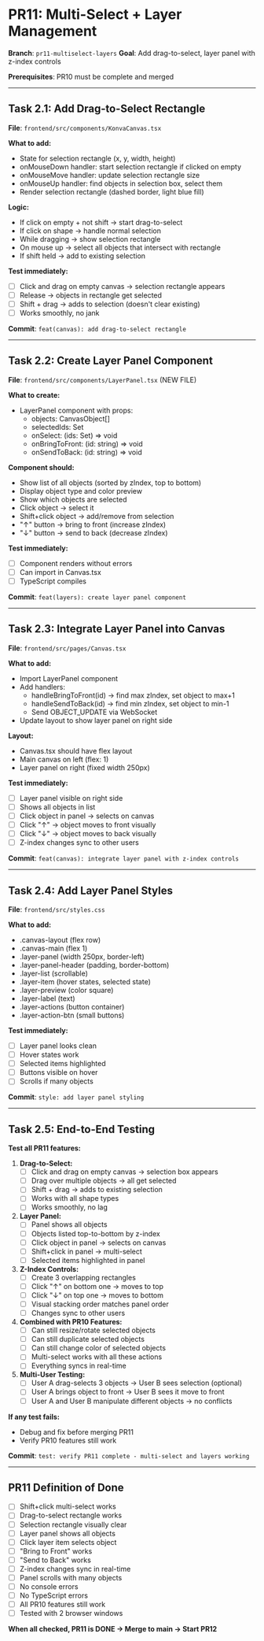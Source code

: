 # PR11: Multi-Select + Layer Management

**Branch**: `pr11-multiselect-layers`
**Goal**: Add drag-to-select, layer panel with z-index controls

**Prerequisites**: PR10 must be complete and merged

---

## Task 2.1: Add Drag-to-Select Rectangle

**File**: `frontend/src/components/KonvaCanvas.tsx`

**What to add:**
- State for selection rectangle (x, y, width, height)
- onMouseDown handler: start selection rectangle if clicked on empty
- onMouseMove handler: update selection rectangle size
- onMouseUp handler: find objects in selection box, select them
- Render selection rectangle (dashed border, light blue fill)

**Logic:**
- If click on empty + not shift → start drag-to-select
- If click on shape → handle normal selection
- While dragging → show selection rectangle
- On mouse up → select all objects that intersect with rectangle
- If shift held → add to existing selection

**Test immediately:**
- [ ] Click and drag on empty canvas → selection rectangle appears
- [ ] Release → objects in rectangle get selected
- [ ] Shift + drag → adds to selection (doesn't clear existing)
- [ ] Works smoothly, no jank

**Commit**: `feat(canvas): add drag-to-select rectangle`

---

## Task 2.2: Create Layer Panel Component

**File**: `frontend/src/components/LayerPanel.tsx` (NEW FILE)

**What to create:**
- LayerPanel component with props:
  - objects: CanvasObject[]
  - selectedIds: Set<string>
  - onSelect: (ids: Set<string>) => void
  - onBringToFront: (id: string) => void
  - onSendToBack: (id: string) => void

**Component should:**
- Show list of all objects (sorted by zIndex, top to bottom)
- Display object type and color preview
- Show which objects are selected
- Click object → select it
- Shift+click object → add/remove from selection
- "↑" button → bring to front (increase zIndex)
- "↓" button → send to back (decrease zIndex)

**Test immediately:**
- [ ] Component renders without errors
- [ ] Can import in Canvas.tsx
- [ ] TypeScript compiles

**Commit**: `feat(layers): create layer panel component`

---

## Task 2.3: Integrate Layer Panel into Canvas

**File**: `frontend/src/pages/Canvas.tsx`

**What to add:**
- Import LayerPanel component
- Add handlers:
  - handleBringToFront(id) → find max zIndex, set object to max+1
  - handleSendToBack(id) → find min zIndex, set object to min-1
  - Send OBJECT_UPDATE via WebSocket
- Update layout to show layer panel on right side

**Layout:**
- Canvas.tsx should have flex layout
- Main canvas on left (flex: 1)
- Layer panel on right (fixed width 250px)

**Test immediately:**
- [ ] Layer panel visible on right side
- [ ] Shows all objects in list
- [ ] Click object in panel → selects on canvas
- [ ] Click "↑" → object moves to front visually
- [ ] Click "↓" → object moves to back visually
- [ ] Z-index changes sync to other users

**Commit**: `feat(canvas): integrate layer panel with z-index controls`

---

## Task 2.4: Add Layer Panel Styles

**File**: `frontend/src/styles.css`

**What to add:**
- .canvas-layout (flex row)
- .canvas-main (flex 1)
- .layer-panel (width 250px, border-left)
- .layer-panel-header (padding, border-bottom)
- .layer-list (scrollable)
- .layer-item (hover states, selected state)
- .layer-preview (color square)
- .layer-label (text)
- .layer-actions (button container)
- .layer-action-btn (small buttons)

**Test immediately:**
- [ ] Layer panel looks clean
- [ ] Hover states work
- [ ] Selected items highlighted
- [ ] Buttons visible on hover
- [ ] Scrolls if many objects

**Commit**: `style: add layer panel styling`

---

## Task 2.5: End-to-End Testing

**Test all PR11 features:**

1. **Drag-to-Select:**
   - [ ] Click and drag on empty canvas → selection box appears
   - [ ] Drag over multiple objects → all get selected
   - [ ] Shift + drag → adds to existing selection
   - [ ] Works with all shape types
   - [ ] Works smoothly, no lag

2. **Layer Panel:**
   - [ ] Panel shows all objects
   - [ ] Objects listed top-to-bottom by z-index
   - [ ] Click object in panel → selects on canvas
   - [ ] Shift+click in panel → multi-select
   - [ ] Selected items highlighted in panel

3. **Z-Index Controls:**
   - [ ] Create 3 overlapping rectangles
   - [ ] Click "↑" on bottom one → moves to top
   - [ ] Click "↓" on top one → moves to bottom
   - [ ] Visual stacking order matches panel order
   - [ ] Changes sync to other users

4. **Combined with PR10 Features:**
   - [ ] Can still resize/rotate selected objects
   - [ ] Can still duplicate selected objects
   - [ ] Can still change color of selected objects
   - [ ] Multi-select works with all these actions
   - [ ] Everything syncs in real-time

5. **Multi-User Testing:**
   - [ ] User A drag-selects 3 objects → User B sees selection (optional)
   - [ ] User A brings object to front → User B sees it move to front
   - [ ] User A and User B manipulate different objects → no conflicts

**If any test fails:**
- Debug and fix before merging PR11
- Verify PR10 features still work

**Commit**: `test: verify PR11 complete - multi-select and layers working`

---

## PR11 Definition of Done

- [ ] Shift+click multi-select works
- [ ] Drag-to-select rectangle works
- [ ] Selection rectangle visually clear
- [ ] Layer panel shows all objects
- [ ] Click layer item selects object
- [ ] "Bring to Front" works
- [ ] "Send to Back" works
- [ ] Z-index changes sync in real-time
- [ ] Panel scrolls with many objects
- [ ] No console errors
- [ ] No TypeScript errors
- [ ] All PR10 features still work
- [ ] Tested with 2 browser windows

**When all checked, PR11 is DONE → Merge to main → Start PR12**

